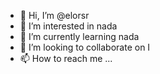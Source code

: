 - 👋 Hi, I’m @elorsr
- 👀 I’m interested in nada
- 🌱 I’m currently learning nada
- 💞️ I’m looking to collaborate on I
- 📫 How to reach me ...

<!---
elorsr/elorsr is a ✨ special ✨ repository because its `README.md` (this file) appears on your GitHub profile.
You can click the Preview link to take a look at your changes.
--->

